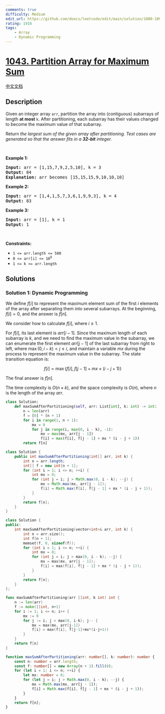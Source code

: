```yaml
---
comments: true
difficulty: Medium
edit_url: https://github.com/doocs/leetcode/edit/main/solution/1000-1099/1043.Partition%20Array%20for%20Maximum%20Sum/README_EN.md
rating: 1916
tags:
    - Array
    - Dynamic Programming
---
```


# [1043. Partition Array for Maximum Sum](https://leetcode.com/problems/partition-array-for-maximum-sum)

[中文文档](/solution/1000-1099/1043.Partition%20Array%20for%20Maximum%20Sum/README.md)

## Description

<p>Given an integer array <code>arr</code>, partition the array into (contiguous) subarrays of length <strong>at most</strong> <code>k</code>. After partitioning, each subarray has their values changed to become the maximum value of that subarray.</p>

<p>Return <em>the largest sum of the given array after partitioning. Test cases are generated so that the answer fits in a <strong>32-bit</strong> integer.</em></p>

<p>&nbsp;</p>
<p><strong class="example">Example 1:</strong></p>

<pre>
<strong>Input:</strong> arr = [1,15,7,9,2,5,10], k = 3
<strong>Output:</strong> 84
<strong>Explanation:</strong> arr becomes [15,15,15,9,10,10,10]
</pre>

<p><strong class="example">Example 2:</strong></p>

<pre>
<strong>Input:</strong> arr = [1,4,1,5,7,3,6,1,9,9,3], k = 4
<strong>Output:</strong> 83
</pre>

<p><strong class="example">Example 3:</strong></p>

<pre>
<strong>Input:</strong> arr = [1], k = 1
<strong>Output:</strong> 1
</pre>

<p>&nbsp;</p>
<p><strong>Constraints:</strong></p>

<ul>
	<li><code>1 &lt;= arr.length &lt;= 500</code></li>
	<li><code>0 &lt;= arr[i] &lt;= 10<sup>9</sup></code></li>
	<li><code>1 &lt;= k &lt;= arr.length</code></li>
</ul>

## Solutions

### Solution 1: Dynamic Programming

We define $f[i]$ to represent the maximum element sum of the first $i$ elements of the array after separating them into several subarrays. At the beginning, $f[i]=0$, and the answer is $f[n]$.

We consider how to calculate $f[i]$, where $i \geq 1$.

For $f[i]$, its last element is $arr[i-1]$. Since the maximum length of each subarray is $k$, and we need to find the maximum value in the subarray, we can enumerate the first element $arr[j - 1]$ of the last subarray from right to left, where $\max(0, i - k) \lt j \leq i$, and maintain a variable $mx$ during the process to represent the maximum value in the subarray. The state transition equation is:

$$
f[i] = \max\{f[i], f[j - 1] + mx \times (i - j + 1)\}
$$

The final answer is $f[n]$.

The time complexity is $O(n \times k)$, and the space complexity is $O(n)$, where $n$ is the length of the array $arr$.

<!-- tabs:start -->

```python
class Solution:
    def maxSumAfterPartitioning(self, arr: List[int], k: int) -> int:
        n = len(arr)
        f = [0] * (n + 1)
        for i in range(1, n + 1):
            mx = 0
            for j in range(i, max(0, i - k), -1):
                mx = max(mx, arr[j - 1])
                f[i] = max(f[i], f[j - 1] + mx * (i - j + 1))
        return f[n]
```

```java
class Solution {
    public int maxSumAfterPartitioning(int[] arr, int k) {
        int n = arr.length;
        int[] f = new int[n + 1];
        for (int i = 1; i <= n; ++i) {
            int mx = 0;
            for (int j = i; j > Math.max(0, i - k); --j) {
                mx = Math.max(mx, arr[j - 1]);
                f[i] = Math.max(f[i], f[j - 1] + mx * (i - j + 1));
            }
        }
        return f[n];
    }
}
```

```cpp
class Solution {
public:
    int maxSumAfterPartitioning(vector<int>& arr, int k) {
        int n = arr.size();
        int f[n + 1];
        memset(f, 0, sizeof(f));
        for (int i = 1; i <= n; ++i) {
            int mx = 0;
            for (int j = i; j > max(0, i - k); --j) {
                mx = max(mx, arr[j - 1]);
                f[i] = max(f[i], f[j - 1] + mx * (i - j + 1));
            }
        }
        return f[n];
    }
};
```

```go
func maxSumAfterPartitioning(arr []int, k int) int {
	n := len(arr)
	f := make([]int, n+1)
	for i := 1; i <= n; i++ {
		mx := 0
		for j := i; j > max(0, i-k); j-- {
			mx = max(mx, arr[j-1])
			f[i] = max(f[i], f[j-1]+mx*(i-j+1))
		}
	}
	return f[n]
}
```

```ts
function maxSumAfterPartitioning(arr: number[], k: number): number {
    const n: number = arr.length;
    const f: number[] = new Array(n + 1).fill(0);
    for (let i = 1; i <= n; ++i) {
        let mx: number = 0;
        for (let j = i; j > Math.max(0, i - k); --j) {
            mx = Math.max(mx, arr[j - 1]);
            f[i] = Math.max(f[i], f[j - 1] + mx * (i - j + 1));
        }
    }
    return f[n];
}
```

<!-- tabs:end -->

<!-- end -->
